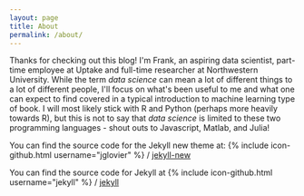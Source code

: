 ```yaml
---
layout: page
title: About
permalink: /about/
---
```


Thanks for checking out this blog! I'm Frank, an aspiring data scientist, part-time employee at Uptake and full-time researcher at Northwestern University. While the term _data science_ can mean a lot of different things to a lot of different people, I'll focus on what's been useful to me and what one can expect to find covered in a typical introduction to machine learning type of book. I will most likely stick with R and Python (perhaps more heavily towards R), but this is not to say that _data science_ is limited to these two programming languages - shout outs to Javascript, Matlab, and Julia!

You can find the source code for the Jekyll new theme at:
{% include icon-github.html username="jglovier" %} /
[jekyll-new](https://github.com/jglovier/jekyll-new)

You can find the source code for Jekyll at
{% include icon-github.html username="jekyll" %} /
[jekyll](https://github.com/jekyll/jekyll)
